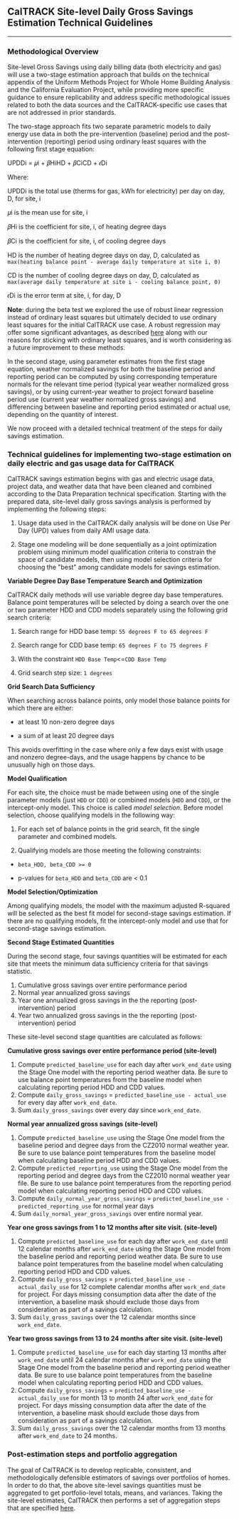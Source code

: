 ## **CalTRACK Site-level Daily Gross Savings Estimation Technical Guidelines**

* * *


### **Methodological Overview**

Site-level Gross Savings using daily billing data (both electricity and gas) will use a two-stage estimation approach that builds on the technical appendix of the Uniform Methods Project for Whole Home Building Analysis and the California Evaluation Project, while providing more specific guidance to ensure replicability and address specific methodological issues related to both the data sources and the CalTRACK-specific use cases that are not addressed in prior standards.

The two-stage approach fits two separate parametric models to daily energy use data in both the pre-intervention (baseline) period and the post-intervention (reporting) period using ordinary least squares with the following first stage equation:


UPDDi = 𝜇i + 𝛽HiHD + 𝛽CiCD + 𝜖Di

Where:

UPDDi is the total use (therms for gas, kWh for electricity) per day on day, D, for site, i

𝜇i is the mean use for site, i

𝛽Hi is the coefficient for site, i, of heating degree days

𝛽Ci is the coefficient for site, i, of cooling degree days

HD is the number of heating degree days on day, D, calculated as `max(heating balance point - average daily temperature at site i, 0)`

CD is the number of cooling degree days on day, D, calculated as `max(average daily temperature at site i - cooling balance point, 0)`

𝜖Di is the error term at site, i, for day, D

**Note**: during the beta test we explored the use of robust linear regression instead of ordinary least squares but ultimately decided to use ordinary least squares for the initial CalTRACK use case.  A robust regression may offer some significant advantages, as described [here](https://github.com/impactlab/caltrack/issues/56) along with our reasons for sticking with ordinary least squares, and is worth considering as a future improvement to these methods.

In the second stage, using parameter estimates from the first stage equation, weather normalized savings for both the baseline period and reporting period can be computed by using corresponding temperature normals for the relevant time period (typical year weather normalized gross savings), or by using current-year weather to project forward baseline period use (current year weather normalized gross savings) and differencing between baseline and reporting period estimated or actual use, depending on the quantity of interest.

We now proceed with a detailed technical treatment of the steps for daily savings estimation.

### **Technical guidelines for implementing two-stage estimation on daily electric and gas usage data for CalTRACK**

CalTRACK savings estimation begins with gas and electric usage data, project data, and weather data that have been cleaned and combined according to the Data Preparation technical specification. Starting with the prepared data, site-level daily gross savings analysis is performed by implementing the following steps:

1. Usage data used in the CalTRACK daily analysis will be done on Use Per Day (UPD) values from daily AMI usage data.

2. Stage one modeling will be done sequentially as a joint optimization problem using minimum model qualification criteria to constrain the space of candidate models, then using model selection criteria for choosing the "best" among candidate models for savings estimation.

**Variable Degree Day Base Temperature Search and Optimization**

CalTRACK daily methods will use variable degree day base temperatures. Balance point temperatures will be selected by doing a search over the one or two parameter HDD and CDD models separately using the following grid search criteria:

1) Search range for HDD base temp: `55 degrees F to 65 degrees F`
2) Search range for CDD base temp: `65 degrees F to 75 degrees F`
3) With the constraint `HDD Base Temp`<=`CDD Base Temp`

4) Grid search step size: `1 degrees`

**Grid Search Data Sufficiency**

When searching across balance points, only model those balance points for which there are either: 

* at least 10 non-zero degree days

* a sum of at least 20 degree days

This avoids overfitting in the case where only a few days exist with usage and nonzero degree-days, and the usage happens by chance to be unusually high on those days.

**Model Qualification**

 

For each site, the choice must be made between using one of the single parameter models (just `HDD` or `CDD`) or combined models (`HDD` and `CDD`), or the intercept-only model.  This choice is called *model selection*.  Before model selection, choose qualifying models in the following way:

 

1. For each set of balance points in the grid search, fit the single parameter and combined models.

2. Qualifying models are those meeting the following constraints:

* `beta_HDD, beta_CDD >= 0`

* p-values for `beta_HDD` and  `beta_CDD` are < 0.1

 

**Model Selection/Optimization**

 

Among qualifying models, the model with the maximum adjusted R-squared will be selected as the best fit model for second-stage savings estimation.  If there are no qualifying models, fit the intercept-only model and use that for second-stage savings estimation.




**Second Stage Estimated Quantities**

During the second stage, four savings quantities will be estimated for each site that meets the minimum data sufficiency criteria for that savings statistic.

1. Cumulative gross savings over entire performance period
2. Normal year annualized gross savings
3. Year one annualized gross savings in the the reporting (post-intervention) period
4. Year two annualized gross savings in the the reporting (post-intervention) period

These site-level second stage quantities are calculated as follows:

**Cumulative gross savings over entire performance period (site-level)**

1. Compute `predicted_baseline_use` for each day after `work_end_date` using the Stage One model with the reporting period weather data. Be sure to use balance point temperatures from the baseline model when calculating reporting period HDD and CDD values.
2. Compute `daily_gross_savings` = `predicted_baseline_use - actual_use` for every day after `work_end_date`.
3. Sum  `daily_gross_savings` over every day since `work_end_date`.

**Normal year annualized gross savings (site-level)**
   
1. Compute `predicted_baseline_use` using the Stage One model from the baseline period and degree days from the CZ2010 normal weather year. Be sure to use balance point temperatures from the baseline model when calculating baseline period HDD and CDD values.
2. Compute `predicted_reporting_use` using the Stage One model from the reporting period and degree days from the CZ2010 normal weather year file. Be sure to use balance point temperatures from the reporting period model when calculating reporting period HDD and CDD values.
3. Compute `daily_normal_year_gross_savings` = `predicted_baseline_use - predicted_reporting_use` for normal year days
4. Sum  `daily_normal_year_gross_savings` over entire normal year.

**Year one gross savings from 1 to 12 months after site visit.  (site-level)**
   
1. Compute `predicted_baseline_use` for each day after `work_end_date` until 12 calendar months after `work_end_date` using the Stage One model from the baseline period and reporting period weather data. Be sure to use balance point temperatures from the baseline model when calculating reporting period HDD and CDD values.
2. Compute `daily_gross_savings` = `predicted_baseline_use - actual_daily_use` for 12 complete calendar months after `work_end_date` for project. For days missing consumption data after the date of the intervention, a baseline mask should exclude those days from consideration as part of a savings calculation.
3. Sum  `daily_gross_savings` over the 12 calendar months since `work_end_date`.

**Year two gross savings from 13 to 24 months after site visit.  (site-level)**

1. Compute `predicted_baseline_use` for each day starting 13 months after `work_end_date` until 24 calendar months after `work_end_date` using the Stage One model from the baseline period and reporting period weather data. Be sure to use balance point temperatures from the baseline model when calculating reporting period HDD and CDD values.
2. Compute `daily_gross_savings` = `predicted_baseline_use - actual_daily_use` for month 13 to month 24 after `work_end_date` for project. For days missing consumption data after the date of the intervention, a baseline mask should exclude those days from consideration as part of a savings calculation.
3. Sum  `daily_gross_savings` over the 12 calendar months from 13 months after `work_end_date` to 24 months.

### **Post-estimation steps and portfolio aggregation**

The goal of CalTRACK is to develop replicable, consistent, and methodologically defensible estimators of savings over portfolios of homes. In order to do that, the above site-level savings quantities must be aggregated to get portfolio-level totals, means, and variances. Taking the site-level estimates, CalTRACK then performs a set of aggregation steps that are specified [here](https://github.com/impactlab/caltrack/tree/master/aggregation).


